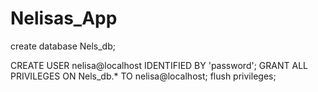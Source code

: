 # Nelisas_App

create database Nels_db;

CREATE USER nelisa@localhost IDENTIFIED BY 'password';
GRANT ALL PRIVILEGES ON Nels_db.* TO nelisa@localhost;
flush privileges;
